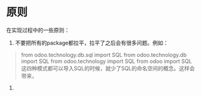 # 原则

在实现过程中的一些原则：
1. 不要把所有的package都拉平，拉平了之后会有很多问题。例如：
> from odoo.technology.db.sql import SQL
> from odoo.technology.db import SQL
> from odoo.technology import SQL
> from odoo import SQL
这四种模式都可以导入SQL的时候，就少了SQL的命名空间的概念。这样会带来，
  1. 

